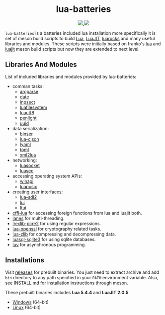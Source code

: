 <h1 align="center">lua-batteries</h1>

<p align="center">
  <a href="https://github.com/clitic/lua-batteries/blob/main/LICENSE">
    <img src="https://img.shields.io/github/license/clitic/lua-batteries?style=flat-square">
  </a>
  <a href="https://github.com/clitic/lua-batteries">
    <img src="https://img.shields.io/github/repo-size/clitic/lua-batteries?logo=github&style=flat-square">
  </a>
</p>

`lua-batteries` is a batteries included lua installation more 
specifically it is set of meson build scripts to build [Lua](https://www.lua.org), [LuaJIT](https://luajit.org), [luarocks](https://github.com/luarocks/luarocks) and many useful libraries and modules. These scripts were initially based on franko's [lua](https://github.com/franko/lua) and [luajit](https://github.com/franko/luajit) meson build scripts but now they are extended to next level.

## Libraries And Modules

List of included libraries and modules provided by lua-batteries:

- comman tasks:
  - [argparse](https://github.com/luarocks/argparse)
  - [date](https://github.com/Tieske/date)
  - [inpsect](https://github.com/kikito/inspect.lua)
  - [luafilesystem](https://github.com/lunarmodules/luafilesystem)
  - [luautf8](https://github.com/starwing/luautf8)
  - [penlight](https://github.com/lunarmodules/Penlight)
  - [uuid](https://github.com/Tieske/uuid)
- data serialization:
  - [binser](https://github.com/bakpakin/binser)
  - [lua-cjson](https://github.com/openresty/lua-cjson)
  - [lyaml](https://github.com/gvvaughan/lyaml)
  - [toml](https://github.com/LebJe/toml.lua)
  - [xml2lua](https://github.com/manoelcampos/xml2lua)
- networking:
  - [luasocket](https://github.com/lunarmodules/luasocket)
  - [luasec](https://github.com/brunoos/luasec)
- accessing operating system APIs:
  - [winapi](https://github.com/stevedonovan/winapi)
  - [luaposix](https://github.com/luaposix/luaposix)
- creating user interfaces:
  - [lua-sdl2](https://github.com/Tangent128/luasdl2)
  - [lui](https://github.com/zhaozg/lui)
  - [ltui](https://github.com/tboox/ltui)
- [cffi-lua](https://github.com/q66/cffi-lua) for accessing foreign functions from lua and luajit both.
- [lanes](https://github.com/LuaLanes/lanes) for multi-threading.
- [lrexlib-pcre2](https://github.com/rrthomas/lrexlib) for using regular expressions.
- [lua-openssl](https://github.com/zhaozg/lua-openssl) for cryptography related tasks.
- [lua-zlib](https://github.com/brimworks/lua-zlib) for compressing and decompressing data.
- [luasql-sqlite3](https://github.com/lunarmodules/luasql) for using sqlite databases.
- [luv](https://github.com/luvit/luv) for asynchronous programming.

## Installations

Visit [releases](https://github.com/clitic/lua-batteries/releases) for prebuilt binaries. You just need to extract archive and add `bin` directory to any path specified in your `PATH` environment variable. Also, see [INSTALL.md](https://github.com/clitic/lua-batteries/blob/main/INSTALL.md) for installation instructions through meson. 

These prebuilt binaries includes **Lua 5.4.4** and **LuaJIT 2.0.5**

- [Windows](https://github.com/clitic/lua-batteries/releases/download/v0.2.0/lua-batteries-v0.2.0-x86_64-pc-windows-msvc.zip) (64-bit)
- [Linux](https://github.com/clitic/lua-batteries/releases/download/v0.2.0/lua-batteries-v0.2.0-x86_64-unknown-linux-gnu.zip) (64-bit)
